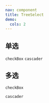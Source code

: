 ```yaml
---
nav: component
title: TreeSelect
demo:
  cols: 2
---
```

<!-- 通过 code 标签配置 -->

## 单选
<code src="./demo/TreeSelectSingle/checkBox.tsx" id="check-box">checkBox</code>
<code src="./demo/TreeSelectSingle/cascader.tsx" id="cascader">cascader</code>

## 多选
<code src="./demo/TreeSelectMultiple/checkBox.tsx"  id="multiple-check-box">checkBox</code>

<code src="./demo/TreeSelectMultiple/cascader.tsx" id="multiple-cascader">cascader</code>
